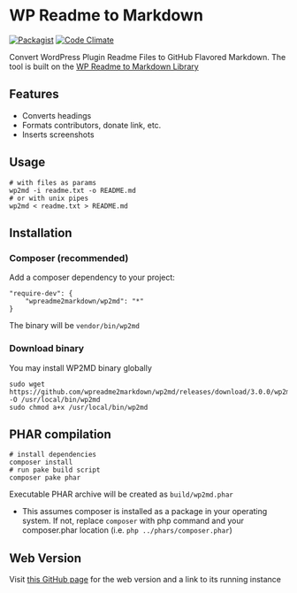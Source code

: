 # WP Readme to Markdown

[![Packagist](https://img.shields.io/packagist/v/wpreadme2markdown/wp2md.svg?maxAge=2592000)](https://packagist.org/packages/wpreadme2markdown/wp2md)
[![Code Climate](https://img.shields.io/codeclimate/github/wpreadme2markdown/wp2md.svg?maxAge=2592000)](https://codeclimate.com/github/wpreadme2markdown/wp2md)

Convert WordPress Plugin Readme Files to GitHub Flavored Markdown.
The tool is built on the [WP Readme to Markdown Library](https://github.com/wpreadme2markdown/wp2md)

## Features

* Converts headings
* Formats contributors, donate link, etc.
* Inserts screenshots

## Usage

    # with files as params
    wp2md -i readme.txt -o README.md
    # or with unix pipes
    wp2md < readme.txt > README.md

## Installation

### Composer (recommended)

Add a composer dependency to your project:

    "require-dev": {
        "wpreadme2markdown/wp2md": "*"
    }

The binary will be `vendor/bin/wp2md`

### Download binary

You may install WP2MD binary globally

    sudo wget https://github.com/wpreadme2markdown/wp2md/releases/download/3.0.0/wp2md.phar -O /usr/local/bin/wp2md
    sudo chmod a+x /usr/local/bin/wp2md

## PHAR compilation

    # install dependencies
    composer install
    # run pake build script
    composer pake phar

Executable PHAR archive will be created as `build/wp2md.phar`

* This assumes composer is installed as a package in your operating system.
  If not, replace `composer` with php command and your composer.phar location
  (i.e. `php ../phars/composer.phar`)

## Web Version

 Visit [this GitHub page](https://github.com/wpreadme2markdown/web) for the web version and a link to its running instance
